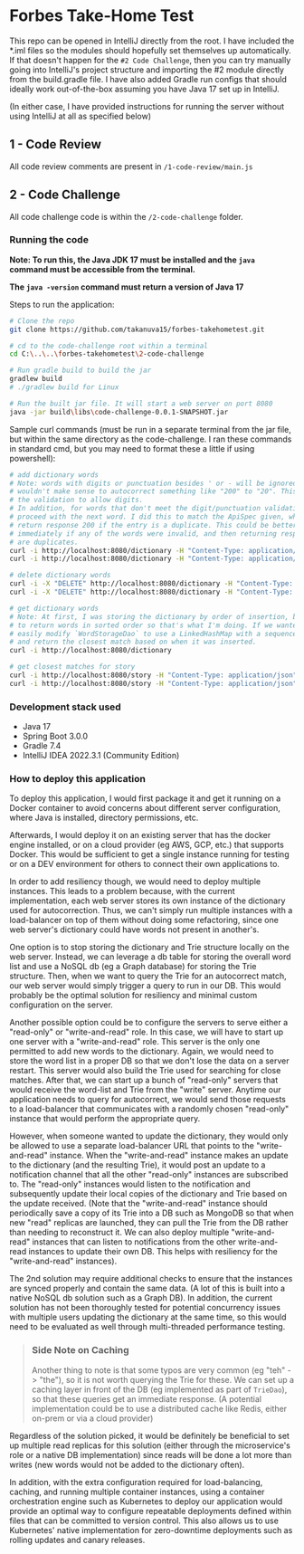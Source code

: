 # Forbes Take-Home Test

This repo can be opened in IntelliJ directly from the root. I have included the *.iml files so the modules should 
hopefully set themselves up automatically. If that doesn't happen for the `#2 Code Challenge`, then you can try 
manually going into IntelliJ's project structure and importing the #2 module directly from the build.gradle file. I
have also added Gradle run configs that should ideally work out-of-the-box assuming you have Java 17 set up in IntelliJ.

(In either case, I have provided instructions for running the server without using IntelliJ at all as specified below)

## 1 - Code Review

All code review comments are present in `/1-code-review/main.js`

## 2 - Code Challenge

All code challenge code is within the `/2-code-challenge` folder.

### Running the code

**Note: To run this, the Java JDK 17 must be installed and the `java` command must be accessible from the terminal.**

**The `java -version` command must return a version of Java 17**

Steps to run the application:

```bash
# Clone the repo
git clone https://github.com/takanuva15/forbes-takehometest.git

# cd to the code-challenge root within a terminal
cd C:\..\..\forbes-takehometest\2-code-challenge

# Run gradle build to build the jar
gradlew build 
# ./gradlew build for Linux

# Run the built jar file. It will start a web server on port 8080
java -jar build\libs\code-challenge-0.0.1-SNAPSHOT.jar
```

Sample curl commands (must be run in a separate terminal from the jar file, but within the same directory as the 
code-challenge. I ran these commands in standard cmd, but you may need to format these a little if using powershell):
```bash
# add dictionary words 
# Note: words with digits or punctuation besides ' or - will be ignored. I coded this logic on the idea that it 
# wouldn't make sense to autocorrect something like "200" to "20". This could be re-implemented easily by changing
# the validation to allow digits.
# In addition, for words that don't meet the digit/punctuation validation checks, currently I silently ignore them and 
# proceed with the next word. I did this to match the ApiSpec given, where we should process all valid words and only
# return response 200 if the entry is a duplicate. This could be better-handled in the future by returning a 400 
# immediately if any of the words were invalid, and then returning response 200 only if all words are valid and some 
# are duplicates. 
curl -i http://localhost:8080/dictionary -H "Content-Type: application/json" -d @sample_dict_add.json
curl -i http://localhost:8080/dictionary -H "Content-Type: application/json" -d "{\"dictionary\": {\"add\": [\"cat\", \"bat\"]}}"

# delete dictionary words
curl -i -X "DELETE" http://localhost:8080/dictionary -H "Content-Type: application/json" -d @sample_dict_remove.json
curl -i -X "DELETE" http://localhost:8080/dictionary -H "Content-Type: application/json" -d "{\"dictionary\": {\"remove\": [\"believes\"]}}"

# get dictionary words
# Note: At first, I was storing the dictionary by order of insertion, but it looks like the API Spec was intending me
# to return words in sorted order so that's what I'm doing. If we wanted to return words in insertion-order, we could 
# easily modify `WordStorageDao` to use a LinkedHashMap with a sequence number to store words in insertion order 
# and return the closest match based on when it was inserted.
curl -i http://localhost:8080/dictionary

# get closest matches for story
curl -i http://localhost:8080/story -H "Content-Type: application/json" -d @sample_story.json
curl -i http://localhost:8080/story -H "Content-Type: application/json" -d "{\"story\": \"mat\"}"

```

### Development stack used

- Java 17
- Spring Boot 3.0.0
- Gradle 7.4
- IntelliJ IDEA 2022.3.1 (Community Edition)

### How to deploy this application

To deploy this application, I would first package it and get it running on a Docker container to avoid concerns about
different server configuration, where Java is installed, directory permissions, etc. 

Afterwards, I would deploy it on an existing server that has the docker engine installed, or on a cloud provider (eg
AWS, GCP, etc.) that supports Docker.
This would be sufficient to get a single instance running for testing or on a DEV environment for others to connect 
their own applications to.

In order to add resiliency though, we would need to deploy multiple instances. This leads to a problem because, with
the current implementation, each web server stores its own instance of the dictionary used for autocorrection. Thus,
we can't simply run multiple instances with a load-balancer on top of them without doing some refactoring, since one 
web server's dictionary could have words not present in another's.

One option is to stop storing the dictionary and Trie structure locally on the web server. Instead, we can leverage a 
 db table for storing the overall word list and use a NoSQL db (eg a Graph database) for storing the Trie structure.
Then, when we want to query the Trie for an autocorrect match, our web server would simply trigger a query to run in our
DB. This would probably be the optimal solution for resiliency and minimal custom configuration on the server. 

Another possible option could be to configure the servers to serve either a "read-only" or "write-and-read" role. In
this case, we will have to start up one server with a "write-and-read" role. This server is the only one permitted to
add new words to the dictionary. Again, we would need to store the word list in a proper DB so that we don't lose the
data on a server restart. This server would also build the Trie used for searching for close matches. After that, we can
start up a bunch of "read-only" servers that would receive the word-list and Trie from the "write" server. Anytime our
application needs to query for autocorrect, we would send those requests to a load-balancer that communicates with a 
randomly chosen "read-only" instance that would perform the appropriate query.

However, when someone wanted to update the dictionary, they would only be allowed to use a separate load-balancer URL
that points to the "write-and-read" instance. When the "write-and-read" instance makes an update to the dictionary (and
the resulting Trie), it would post an update to a notification channel that all the other "read-only" instances are
subscribed to. The "read-only" instances would listen to the notification and subsequently update their local copies of
the dictionary and Trie based on the update received. (Note that the "write-and-read" instance should periodically save
a copy of its Trie into a DB such as MongoDB so that when new "read" replicas are launched, they can pull the Trie from
the DB rather than needing to reconstruct it. We can also deploy multiple "write-and-read" instances that can listen
to notifications from the other write-and-read instances to update their own DB. This helps with resiliency for the
"write-and-read" instances).

The 2nd solution may require additional checks to ensure that the instances are synced properly and contain the same 
data. (A lot of this is built into a native NoSQL db solution such as a Graph DB). In addition, the current solution 
has not been thoroughly tested for potential concurrency issues with multiple users updating the dictionary at the
same time, so this would need to be evaluated as well through multi-threaded performance testing. 

> ### Side Note on Caching
> Another thing to note is that some typos are very common (eg "teh" -> "the"), so it is not worth querying the Trie for
> these. We can set up a caching layer in front of the DB (eg implemented as part of `TrieDao`), so that these queries get
> an immediate response. (A potential implementation could be to use a distributed cache like Redis, either 
> on-prem or via a cloud provider)


Regardless of the solution picked, it would be definitely be beneficial to set up multiple read replicas for this 
solution (either through the microservice's role or a native DB implementation) since reads will be done a lot more 
than writes (new words would not be added to the dictionary often). 

In addition, with the extra configuration required for load-balancing, caching, and running multiple container 
instances, using a container orchestration engine such as Kubernetes to deploy our application would provide an 
optimal way to configure repeatable deployments defined within files that can be committed to version control. This 
also allows us to use Kubernetes' native implementation for zero-downtime deployments such as rolling updates and canary
releases.



